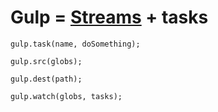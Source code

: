 # Gulp = [Streams](https://github.com/substack/stream-handbook) + tasks

```
gulp.task(name, doSomething);
```

```
gulp.src(globs);
```

```
gulp.dest(path);
```

```
gulp.watch(globs, tasks);
```